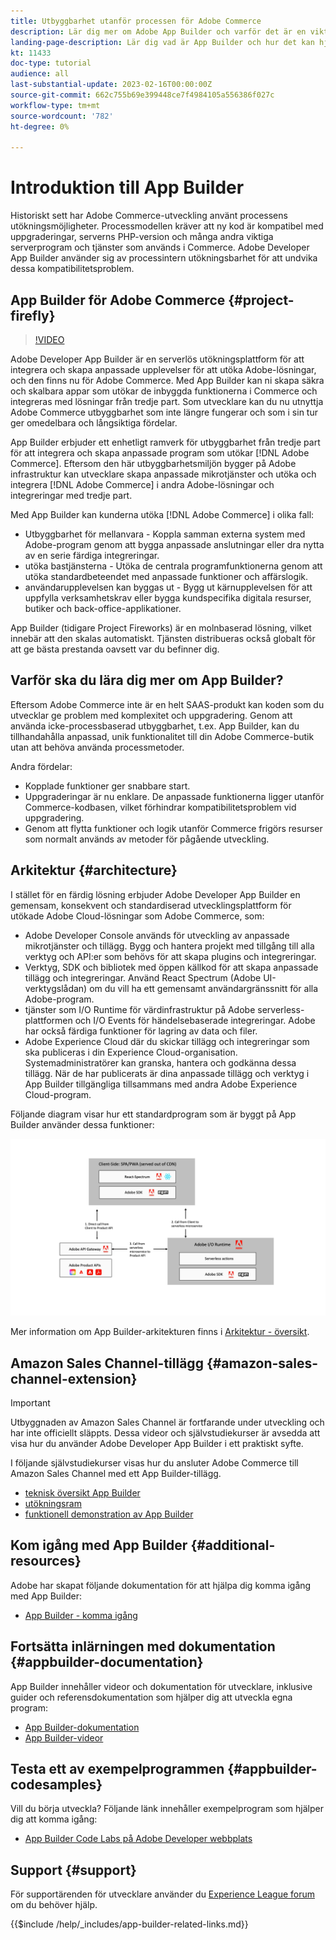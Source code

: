 ```yaml
---
title: Utbyggbarhet utanför processen för Adobe Commerce
description: Lär dig mer om Adobe App Builder och varför det är en viktig aspekt när det gäller utbyggbarhet utanför processen.
landing-page-description: Lär dig vad är App Builder och hur det kan hjälpa dig med Adobe Commerce utvecklingsstrategier.
kt: 11433
doc-type: tutorial
audience: all
last-substantial-update: 2023-02-16T00:00:00Z
source-git-commit: 662c755b69e399448ce7f4984105a556386f027c
workflow-type: tm+mt
source-wordcount: '782'
ht-degree: 0%

---
```



# Introduktion till App Builder

Historiskt sett har Adobe Commerce-utveckling använt processens utökningsmöjligheter. Processmodellen kräver att ny kod är kompatibel med uppgraderingar, serverns PHP-version och många andra viktiga serverprogram och tjänster som används i Commerce. Adobe Developer App Builder använder sig av processintern utökningsbarhet för att undvika dessa kompatibilitetsproblem.

## App Builder för Adobe Commerce {#project-firefly}

>[!VIDEO](https://video.tv.adobe.com/v/3412839)

Adobe Developer App Builder är en serverlös utökningsplattform för att integrera och skapa anpassade upplevelser för att utöka Adobe-lösningar, och den finns nu för Adobe Commerce. Med App Builder kan ni skapa säkra och skalbara appar som utökar de inbyggda funktionerna i Commerce och integreras med lösningar från tredje part. Som utvecklare kan du nu utnyttja Adobe Commerce utbyggbarhet som inte längre fungerar och som i sin tur ger omedelbara och långsiktiga fördelar.

App Builder erbjuder ett enhetligt ramverk för utbyggbarhet från tredje part för att integrera och skapa anpassade program som utökar [!DNL Adobe Commerce]. Eftersom den här utbyggbarhetsmiljön bygger på Adobe infrastruktur kan utvecklare skapa anpassade mikrotjänster och utöka och integrera [!DNL Adobe Commerce] i andra Adobe-lösningar och integreringar med tredje part.

Med App Builder kan kunderna utöka [!DNL Adobe Commerce] i olika fall:

* Utbyggbarhet för mellanvara - Koppla samman externa system med Adobe-program genom att bygga anpassade anslutningar eller dra nytta av en serie färdiga integreringar.
* utöka bastjänsterna - Utöka de centrala programfunktionerna genom att utöka standardbeteendet med anpassade funktioner och affärslogik.
* användarupplevelsen kan byggas ut - Bygg ut kärnupplevelsen för att uppfylla verksamhetskrav eller bygga kundspecifika digitala resurser, butiker och back-office-applikationer.

App Builder (tidigare Project Fireworks) är en molnbaserad lösning, vilket innebär att den skalas automatiskt. Tjänsten distribueras också globalt för att ge bästa prestanda oavsett var du befinner dig.

## Varför ska du lära dig mer om App Builder?

Eftersom Adobe Commerce inte är en helt SAAS-produkt kan koden som du utvecklar ge problem med komplexitet och uppgradering. Genom att använda icke-processbaserad utbyggbarhet, t.ex. App Builder, kan du tillhandahålla anpassad, unik funktionalitet till din Adobe Commerce-butik utan att behöva använda processmetoder.

Andra fördelar:

* Kopplade funktioner ger snabbare start.
* Uppgraderingar är nu enklare. De anpassade funktionerna ligger utanför Commerce-kodbasen, vilket förhindrar kompatibilitetsproblem vid uppgradering.
* Genom att flytta funktioner och logik utanför Commerce frigörs resurser som normalt används av metoder för pågående utveckling.

## Arkitektur {#architecture}

I stället för en färdig lösning erbjuder Adobe Developer App Builder en gemensam, konsekvent och standardiserad utvecklingsplattform för utökade Adobe Cloud-lösningar som Adobe Commerce, som:

* Adobe Developer Console används för utveckling av anpassade mikrotjänster och tillägg. Bygg och hantera projekt med tillgång till alla verktyg och API:er som behövs för att skapa plugins och integreringar.
* Verktyg, SDK och bibliotek med öppen källkod för att skapa anpassade tillägg och integreringar. Använd React Spectrum (Adobe UI-verktygslådan) om du vill ha ett gemensamt användargränssnitt för alla Adobe-program.
* tjänster som I/O Runtime för värdinfrastruktur på Adobe serverless-plattformen och I/O Events för händelsebaserade integreringar. Adobe har också färdiga funktioner för lagring av data och filer.
* Adobe Experience Cloud där du skickar tillägg och integreringar som ska publiceras i din Experience Cloud-organisation. Systemadministratörer kan granska, hantera och godkänna dessa tillägg. När de har publicerats är dina anpassade tillägg och verktyg i App Builder tillgängliga tillsammans med andra Adobe Experience Cloud-program.

Följande diagram visar hur ett standardprogram som är byggt på App Builder använder dessa funktioner:

![Arkitektur](/help/assets/app-builder/firefly-architecture.jpeg)

Mer information om App Builder-arkitekturen finns i [Arkitektur - översikt](https://developer.adobe.com/app-builder/docs/guides/).

## Amazon Sales Channel-tillägg {#amazon-sales-channel-extension}

>[!IMPORTANT]
>
>Utbyggnaden av Amazon Sales Channel är fortfarande under utveckling och har inte officiellt släppts.  Dessa videor och självstudiekurser är avsedda att visa hur du använder Adobe Developer App Builder i ett praktiskt syfte.

I följande självstudiekurser visas hur du ansluter Adobe Commerce till Amazon Sales Channel med ett App Builder-tillägg.

* [teknisk översikt App Builder](../app-builder/app-builder-technical-overview.md)
* [utökningsram](../app-builder/extensibility-framework-commerce-eventing.md)
* [funktionell demonstration av App Builder](../app-builder/app-builder-functional-demonstration.md)

## Kom igång med App Builder {#additional-resources}

Adobe har skapat följande dokumentation för att hjälpa dig komma igång med App Builder:

* [App Builder - komma igång](https://developer.adobe.com/app-builder/docs/getting_started/)

## Fortsätta inlärningen med dokumentation {#appbuilder-documentation}

App Builder innehåller videor och dokumentation för utvecklare, inklusive guider och referensdokumentation som hjälper dig att utveckla egna program:

* [App Builder-dokumentation](https://developer.adobe.com/app-builder/docs/overview/)
* [App Builder-videor](https://www.youtube.com/playlist?list=PLcVEYUqU7VRfDij-Jbjyw8S8EzW073F_o)

## Testa ett av exempelprogrammen {#appbuilder-codesamples}

Vill du börja utveckla? Följande länk innehåller exempelprogram som hjälper dig att komma igång:

* [App Builder Code Labs på Adobe Developer webbplats](https://developer.adobe.com/app-builder/docs/resources/)

## Support {#support}

För supportärenden för utvecklare använder du [Experience League forum](https://experienceleaguecommunities.adobe.com/t5/app-builder/ct-p/project-firefly) om du behöver hjälp.

{{$include /help/_includes/app-builder-related-links.md}}

